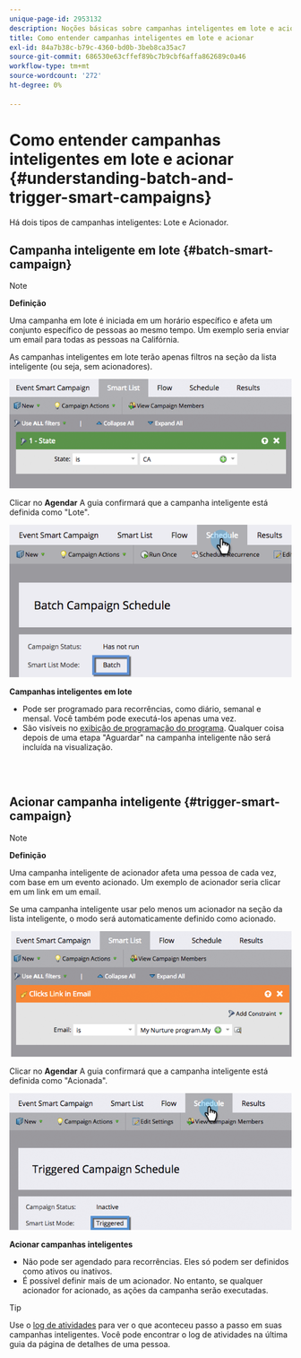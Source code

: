 ```yaml
---
unique-page-id: 2953132
description: Noções básicas sobre campanhas inteligentes em lote e acionadoras - Documentos do Marketo - Documentação do produto
title: Como entender campanhas inteligentes em lote e acionar
exl-id: 84a7b38c-b79c-4360-bd0b-3beb8ca35ac7
source-git-commit: 686530e63cffef89bc7b9cbf6affa862689c0a46
workflow-type: tm+mt
source-wordcount: '272'
ht-degree: 0%

---
```


# Como entender campanhas inteligentes em lote e acionar {#understanding-batch-and-trigger-smart-campaigns}

Há dois tipos de campanhas inteligentes: Lote e Acionador.

## Campanha inteligente em lote {#batch-smart-campaign}

>[!NOTE]
>
>**Definição**
>
>Uma campanha em lote é iniciada em um horário específico e afeta um conjunto específico de pessoas ao mesmo tempo. Um exemplo seria enviar um email para todas as pessoas na Califórnia.

As campanhas inteligentes em lote terão apenas filtros na seção da lista inteligente (ou seja, sem acionadores).

![](assets/understanding-batch-and-trigger-smart-campaigns-1.png)

Clicar no **Agendar** A guia confirmará que a campanha inteligente está definida como &quot;Lote&quot;.

![](assets/understanding-batch-and-trigger-smart-campaigns-2.png)

**Campanhas inteligentes em lote**

* Pode ser programado para recorrências, como diário, semanal e mensal. Você também pode executá-los apenas uma vez.
* São visíveis no [exibição de programação do programa](/help/marketo/product-docs/core-marketo-concepts/programs/program-schedule-view/navigating-the-program-schedule-view.md). Qualquer coisa depois de uma etapa &quot;Aguardar&quot; na campanha inteligente não será incluída na visualização.

<br> 

## Acionar campanha inteligente {#trigger-smart-campaign}

>[!NOTE]
>
>**Definição**
>
>Uma campanha inteligente de acionador afeta uma pessoa de cada vez, com base em um evento acionado. Um exemplo de acionador seria clicar em um link em um email.

Se uma campanha inteligente usar pelo menos um acionador na seção da lista inteligente, o modo será automaticamente definido como acionado.

![](assets/understanding-batch-and-trigger-smart-campaigns-3.png)

Clicar no **Agendar** A guia confirmará que a campanha inteligente está definida como &quot;Acionada&quot;.

![](assets/understanding-batch-and-trigger-smart-campaigns-4.png)

**Acionar campanhas inteligentes**

* Não pode ser agendado para recorrências. Eles só podem ser definidos como ativos ou inativos.
* É possível definir mais de um acionador. No entanto, se qualquer acionador for acionado, as ações da campanha serão executadas.

>[!TIP]
>
>Use o [log de atividades](/help/marketo/product-docs/core-marketo-concepts/smart-lists-and-static-lists/managing-people-in-smart-lists/locate-the-activity-log-for-a-person.md) para ver o que aconteceu passo a passo em suas campanhas inteligentes. Você pode encontrar o log de atividades na última guia da página de detalhes de uma pessoa.
